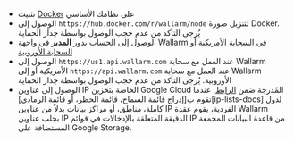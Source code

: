* تثبيت [Docker](https://docs.docker.com/engine/install/) على نظامك الأساسي
* الوصول إلى `https://hub.docker.com/r/wallarm/node` لتنزيل صورة Docker. يُرجى التأكد من عدم حجب الوصول بواسطة جدار الحماية
* الوصول إلى الحساب بدور **المدير** في واجهة Wallarm في [السحابة الأمريكية](https://us1.my.wallarm.com/) أو [السحابة الأوروبية](https://my.wallarm.com/)
* الوصول إلى `https://us1.api.wallarm.com` عند العمل مع سحابة Wallarm الأمريكية أو إلى `https://api.wallarm.com` عند العمل مع سحابة Wallarm الأوروبية. يُرجى التأكد من عدم حجب الوصول بواسطة جدار الحماية
* الوصول إلى عناوين IP الخاصة بتخزين Google Cloud المُدرجة ضمن [الرابط](https://www.gstatic.com/ipranges/goog.json). عندما تقوم ب[إدراج قائمة السماح، قائمة الحظر، أو قائمة الرمادي][ip-lists-docs] لدول كاملة، مناطق، أو مراكز بيانات بدلاً من عناوين IP الفردية، يقوم عقدة Wallarm بجلب عناوين IP الدقيقة المتعلقة بالإدخالات في قوائم IP من قاعدة البيانات المجمعة المستضافة على Google Storage.